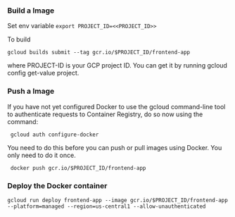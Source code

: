 ### Build a Image
Set env variable
``
export PROJECT_ID=<<PROJECT_ID>> 
``

To build 
```buildoutcfg
gcloud builds submit --tag gcr.io/$PROJECT_ID/frontend-app
```
where PROJECT-ID is your GCP project ID. You can get it by running gcloud config get-value project.

### Push a Image
If you have not yet configured Docker to use the gcloud command-line tool to authenticate requests to Container Registry, do so now using the command:

```
 gcloud auth configure-docker
```

You need to do this before you can push or pull images using Docker. You only need to do it once.
```buildoutcfg
 docker push gcr.io/$PROJECT_ID/frontend-app
```

### Deploy the Docker container

```buildoutcfg
gcloud run deploy frontend-app --image gcr.io/$PROJECT_ID/frontend-app --platform=managed --region=us-central1 --allow-unauthenticated
```